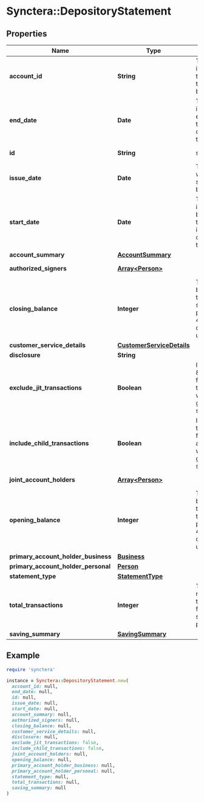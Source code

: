 # Synctera::DepositoryStatement

## Properties

| Name | Type | Description | Notes |
| ---- | ---- | ----------- | ----- |
| **account_id** | **String** | The unique identifier of the account the statement belongs to | [optional][readonly] |
| **end_date** | **Date** | The date indicating the ending of the time interval covered by the statement | [optional][readonly] |
| **id** | **String** | statement ID | [optional][readonly] |
| **issue_date** | **Date** | The date when the statement has been issued | [optional][readonly] |
| **start_date** | **Date** | The date indicating the beginning of the time interval covered by the statement | [optional][readonly] |
| **account_summary** | [**AccountSummary**](AccountSummary.md) |  | [optional] |
| **authorized_signers** | [**Array&lt;Person&gt;**](Person.md) |  | [optional][readonly] |
| **closing_balance** | **Integer** | The account balance at the end of the statement period, in ISO 4217 minor currency units. | [optional] |
| **customer_service_details** | [**CustomerServiceDetails**](CustomerServiceDetails.md) |  | [optional] |
| **disclosure** | **String** |  | [optional] |
| **exclude_jit_transactions** | **Boolean** | Ignore \&quot;JIT funding\&quot; transactions when generating a statement | [default to false] |
| **include_child_transactions** | **Boolean** | Include transactions from sub-accounts when generating a statement | [default to false] |
| **joint_account_holders** | [**Array&lt;Person&gt;**](Person.md) |  | [optional][readonly] |
| **opening_balance** | **Integer** | The account balance at the start of the statement period, in ISO 4217 minor currency units. | [optional] |
| **primary_account_holder_business** | [**Business**](Business.md) |  | [optional] |
| **primary_account_holder_personal** | [**Person**](Person.md) |  | [optional] |
| **statement_type** | [**StatementType**](StatementType.md) |  |  |
| **total_transactions** | **Integer** | The total number of transactions for this statement period.  | [optional] |
| **saving_summary** | [**SavingSummary**](SavingSummary.md) |  |  |

## Example

```ruby
require 'synctera'

instance = Synctera::DepositoryStatement.new(
  account_id: null,
  end_date: null,
  id: null,
  issue_date: null,
  start_date: null,
  account_summary: null,
  authorized_signers: null,
  closing_balance: null,
  customer_service_details: null,
  disclosure: null,
  exclude_jit_transactions: false,
  include_child_transactions: false,
  joint_account_holders: null,
  opening_balance: null,
  primary_account_holder_business: null,
  primary_account_holder_personal: null,
  statement_type: null,
  total_transactions: null,
  saving_summary: null
)
```


